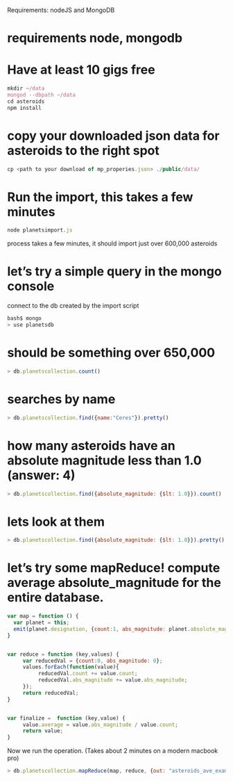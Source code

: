 Requirements: nodeJS and MongoDB


# requirements node, mongodb
# Have at least 10 gigs free
```javascript
mkdir ~/data
mongod --dbpath ~/data
cd asteroids
npm install
```

# copy your downloaded json data for asteroids to the right spot
```javascript
cp <path to your download of mp_properies.json> ./public/data/
```

# Run the import, this takes a few minutes
```javascript
node planetsimport.js
```
process takes a few minutes, it should import just over 600,000 asteroids


# let’s try a simple query in the mongo console

connect to the db created by the import script
```javascript
bash$ mongo
> use planetsdb
```


# should be something over 650,000
```javascript
> db.planetscollection.count()  
```

# searches by name
```javascript
> db.planetscollection.find({name:"Ceres"}).pretty()
```

# how many asteroids have an absolute magnitude less than 1.0 (answer: 4)
```javascript
> db.planetscollection.find({absolute_magnitude: {$lt: 1.0}}).count()  
```

# lets look at them
```javascript
> db.planetscollection.find({absolute_magnitude: {$lt: 1.0}}).pretty()
```

# let’s try some mapReduce!  compute average absolute_magnitude for the entire database.

```javascript
var map = function () {
  var planet = this;
  emit(planet.designation, {count:1, abs_magnitude: planet.absolute_magnitude});
}


var reduce = function (key,values) {
     var reducedVal = {count:0, abs_magnitude: 0};
     values.forEach(function(value){
          reducedVal.count += value.count;
          reducedVal.abs_magnitude += value.abs_magnitude;
     });
     return reducedVal;
}


var finalize =  function (key,value) {
     value.average = value.abs_magnitude / value.count;
     return value;
}
```

Now we run the operation. (Takes about 2 minutes on a modern macbook pro)
```javascript
> db.planetscollection.mapReduce(map, reduce, {out: "asteroids_ave_example", finalize: finalize})
```
